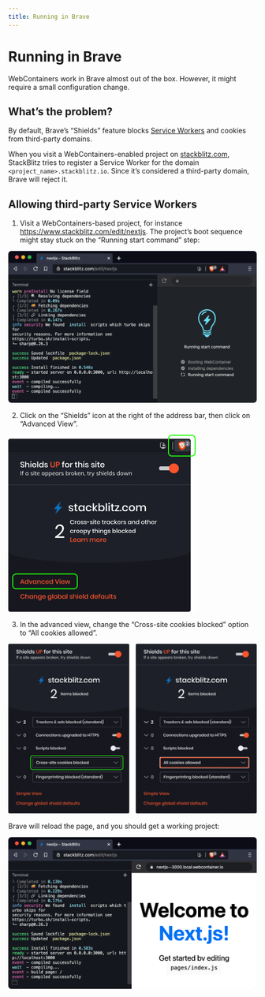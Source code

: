 ```yaml
---
title: Running in Brave
---
```


# Running in Brave

WebContainers work in Brave almost out of the box. However, it might require a small configuration change.

## What’s the problem?

By default, Brave’s “Shields” feature blocks [Service Workers](https://developer.mozilla.org/en-US/docs/Web/API/Service_Worker_API) and cookies from third-party domains.

When you visit a WebContainers-enabled project on [stackblitz.com](https://www.stackblitz.com/), StackBlitz tries to register a Service Worker for the domain `<project_name>.stackblitz.io`. Since it’s considered a third-party domain, Brave will reject it.

## Allowing third-party Service Workers

1. Visit a WebContainers-based project, for instance https://www.stackblitz.com/edit/nextjs. The project’s boot sequence might stay stuck on the “Running start command” step:

![Screenshot of Brave on a WebContainers project with the Brave Shields feature on. Loading the project’s web server is stuck on the last step.](./assets/brave-stuck-project.png)

2. Click on the “Shields” icon at the right of the address bar, then click on “Advanced View”.

<img alt="Screenshot showing the Shields configuration popup for stackblitz.com." src="./assets/brave-shields-popup.png" width="380" />

3. In the advanced view, change the “Cross-site cookies blocked” option to “All cookies allowed”.

![Screenshot showing the advanced view of the Shields configuration popup, with a drop-down selector for cross-site cookie permissions.](./assets/brave-shields-details.png)

Brave will reload the page, and you should get a working project:

![Screenshot of Brave on a WebContainers project with the Brave Shields feature tweaked to allow third-party cookies and Service Workers. Loading the web server works, and shows the default page for Next.js’s starter project.](./assets/brave-working-project.png)
